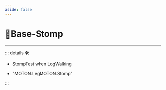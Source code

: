 ```yaml
---
aside: false
---
```

# 🔷<soma>Base</soma>-Stomp

---

<!-- =================================================== -->
<!-- =================================================== -->
<!-- =================================================== -->
<!-- =================================================== -->
<!-- =================================================== -->
::: details 🛠

- StompTest when LogWalking

- "MOTON.LegMOTON.Stomp"

:::

